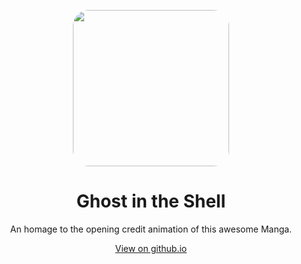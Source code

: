 <p align="center">
  <img height=250 style="border-radius: 10%;" src="https://dvdmedia.ign.com/dvd/image/object/792/792309/ghostintheshell_dvdbox.jpg?width=300">
</p>
<h1 align="center"><b>Ghost in the Shell</b></h1>
<p align="center">An homage to the opening credit animation of this awesome Manga.</p>
<p align="center"><a href="https://milesnash.github.io/ghost-in-the-shell">View on github.io</a></p>
